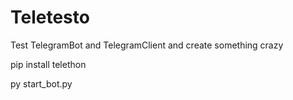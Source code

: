 # Teletesto
Test TelegramBot and TelegramClient and create something crazy

pip install telethon 

py start_bot.py  

